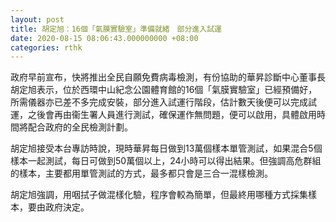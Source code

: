 ```yaml
---
layout: post
title: 胡定旭：16個「氣膜實驗室」準備就緒　部分進入試運
date: 2020-08-15 08:06:43.000000000 +08:00
categories: rthk
---
```


政府早前宣布，快將推出全民自願免費病毒檢測，有份協助的華昇診斷中心董事長胡定旭表示，位於西環中山紀念公園體育館的16個「氣膜實驗室」已經預備好，所需儀器亦已差不多完成安裝，部分進入試運行階段，估計數天後便可以完成試運，之後會再由衞生署人員進行測試，確保運作無問題，便可以啟用，具體啟用時間將配合政府的全民檢測計劃。

胡定旭接受本台專訪時說，現時華昇每日做到13萬個樣本單管測試，如果混合5個樣本一起測試，每日可做到50萬個以上，24小時可以得出結果。但強調高危群組的樣本，主要都用單管測試的方式，最多都只會是三合一混樣檢測。

胡定旭強調，用咽拭子做混樣化驗，程序會較為簡單，但最終用哪種方式採集樣本，要由政府決定。

